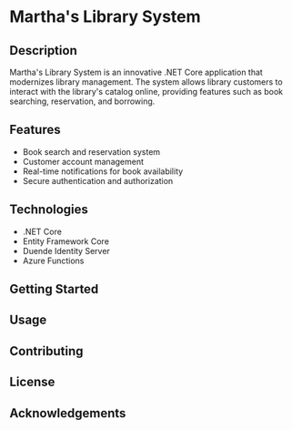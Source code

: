 # Martha's Library System

## Description
Martha's Library System is an innovative .NET Core application that modernizes library management. The system allows library customers to interact with the library's catalog online, providing features such as book searching, reservation, and borrowing.

## Features
- Book search and reservation system
- Customer account management
- Real-time notifications for book availability
- Secure authentication and authorization

## Technologies
- .NET Core
- Entity Framework Core
- Duende Identity Server
- Azure Functions

## Getting Started


## Usage


## Contributing


## License


## Acknowledgements

